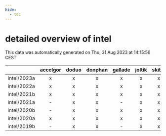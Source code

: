 ```yaml
---
hide:
  - toc
---
```


detailed overview of intel
==========================


This data was automatically generated on Thu, 31 Aug 2023 at 14:15:56 CEST  

| |accelgor|doduo|donphan|gallade|joltik|skitty|swalot|victini|
| :---: | :---: | :---: | :---: | :---: | :---: | :---: | :---: | :---: |
|intel/2023a|x|x|x|x|x|x|x|x|
|intel/2022a|x|x|x|x|x|x|x|x|
|intel/2021b|x|x|x|x|x|x|x|x|
|intel/2021a|-|x|x|-|x|x|x|x|
|intel/2020b|-|x|x|x|x|x|x|x|
|intel/2020a|x|x|x|x|x|x|x|x|
|intel/2019b|-|x|x|-|x|x|x|x|
